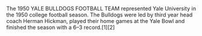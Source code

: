 The 1950 YALE BULLDOGS FOOTBALL TEAM represented Yale University in the 1950 college football season. The Bulldogs were led by third year head coach Herman Hickman, played their home games at the Yale Bowl and finished the season with a 6–3 record.[1][2]
